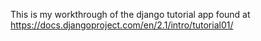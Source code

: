 This is my workthrough of the django tutorial app found at https://docs.djangoproject.com/en/2.1/intro/tutorial01/
